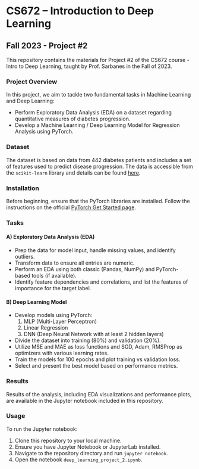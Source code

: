 # CS672 – Introduction to Deep Learning
## Fall 2023 - Project #2

This repository contains the materials for Project #2 of the CS672 course - Intro to Deep Learning, taught by Prof. Sarbanes in the Fall of 2023.

### Project Overview

In this project, we aim to tackle two fundamental tasks in Machine Learning and Deep Learning:

- Perform Exploratory Data Analysis (EDA) on a dataset regarding quantitative measures of diabetes progression.
- Develop a Machine Learning / Deep Learning Model for Regression Analysis using PyTorch.

### Dataset

The dataset is based on data from 442 diabetes patients and includes a set of features used to predict disease progression. The data is accessible from the `scikit-learn` library and details can be found [here](https://scikit-learn.org/stable/modules/generated/sklearn.datasets.load_diabetes.html).

### Installation

Before beginning, ensure that the PyTorch libraries are installed. Follow the instructions on the official [PyTorch Get Started page](https://pytorch.org/get-started/locally/).

### Tasks

#### A) Exploratory Data Analysis (EDA)

- Prep the data for model input, handle missing values, and identify outliers.
- Transform data to ensure all entries are numeric.
- Perform an EDA using both classic (Pandas, NumPy) and PyTorch-based tools (if available).
- Identify feature dependencies and correlations, and list the features of importance for the target label.

#### B) Deep Learning Model

- Develop models using PyTorch:
    1. MLP (Multi-Layer Perceptron)
    2. Linear Regression
    3. DNN (Deep Neural Network with at least 2 hidden layers)
- Divide the dataset into training (80%) and validation (20%).
- Utilize MSE and MAE as loss functions and SGD, Adam, RMSProp as optimizers with various learning rates.
- Train the models for 100 epochs and plot training vs validation loss.
- Select and present the best model based on performance metrics.

### Results

Results of the analysis, including EDA visualizations and performance plots, are available in the Jupyter notebook included in this repository.

### Usage

To run the Jupyter notebook:
1. Clone this repository to your local machine.
2. Ensure you have Jupyter Notebook or JupyterLab installed.
3. Navigate to the repository directory and run `jupyter notebook`.
4. Open the notebook `deep_learning_project_2.ipynb`.
